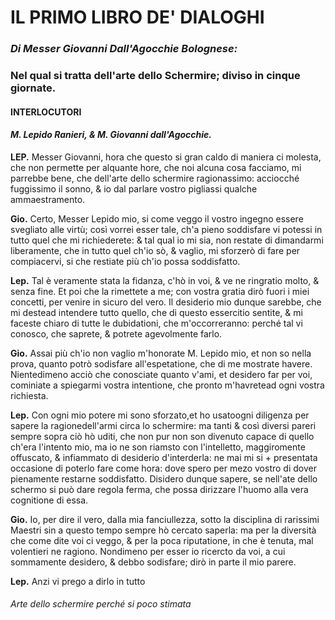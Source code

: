 # IL PRIMO LIBRO DE' DIALOGHI
### _Di Messer Giovanni Dall'Agocchie Bolognese:_
### Nel qual si tratta dell'arte dello Schermire; diviso in cinque giornate.

#### INTERLOCUTORI
#### _M. Lepido Ranieri, & M. Giovanni dall'Agocchie._
                                                                                
**LEP.** Messer Giovanni, hora che questo si gran caldo di maniera ci molesta, 
che non permette per alquante hore, che noi alcuna cosa facciamo, mi parrebbe 
bene, che dell'arte dello schermire ragionassimo: acciocché fuggissimo il sonno,
& io dal parlare vostro pigliassi qualche ammaestramento.
                                                                                
**Gio.** Certo, Messer Lepido mio, si come veggo il vostro ingegno essere 
svegliato alle virtù; così vorrei esser tale, ch'a pieno soddisfare vi potessi 
in tutto quel che mi richiederete: & tal qual io mi sia, non restate di 
dimandarmi liberamente, che in tutto quel ch'io sò, & vaglio, mi sforzerò di 
fare per compiacervi, si che restiate più ch'io possa soddisfatto.

**Lep.** Tal è veramente stata la fidanza, c'hò in voi, & ve ne ringratio molto,
& senza fine. Et poi che la rimettete a me; con vostra gratia dirò fuori i miei
concetti, per venire in sicuro del vero. Il desiderio mio dunque sarebbe, che mi 
destead intendere tutto quello, che di questo essercitio sentite, & mi faceste
chiaro di tutte le dubidationi, che m'occorreranno: perché tal vi conosco, che 
saprete, & potrete agevolmente farlo.

**Gio.** Assai più ch'io non vaglio m'honorate M. Lepido mio, et non so nella 
prova, quanto potrò sodisfare all'espetatione, che di me mostrate havere. 
Nientedimeno acciò che conosciate quanto v'ami, et desidero far per voi, 
cominiate a spiegarmi vostra intentione, che pronto m'havretead ogni vostra
richiesta.
                                                                                
**Lep.** Con ogni mio potere mi sono sforzato,et ho usatoogni diligenza per
sapere la ragionedell'armi circa lo schermire: ma tanti & così diversi pareri 
sempre sopra ciò hò uditi, che non pur non son divenuto capace di quello ch'era 
l'intento mio, ma io ne son riamsto con l'intelletto, maggiromente offuscato, & 
infiammato di desiderio d'interderla: ne mai mi si + presentata occasione di 
poterlo fare come hora: dove spero per mezo vostro di dover pienamente restarne 
soddisfatto. Disidero dunque sapere, se nell'ate dello schermo si può dare regola 
ferma, che possa dirizzare l'huomo alla vera cognitione di essa.

**Gio.** Io, per dire il vero, dalla mia fanciullezza, sotto la disciplina di 
rarissimi Maestri sin a questo tempo sempre hò cercato saperla: ma per la 
diversità che come dite voi ci veggo, & per la poca riputatione, in che è tenuta,
mal volentieri ne ragiono. Nondimeno per esser io ricercto da voi, a cui sommamente 
desidero, & debbo sodisfare; dirò in parte il mio parere.

**Lep.** Anzi vi prego a dirlo in tutto

###### Arte dello schermire perché si poco stimata


